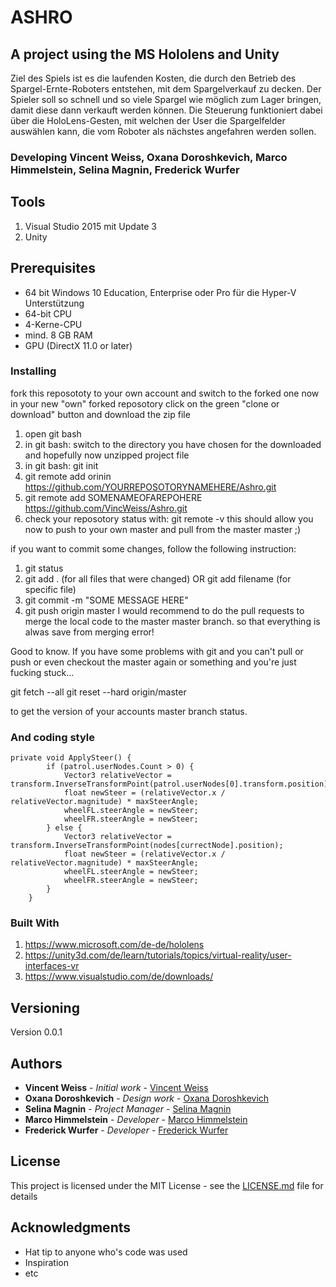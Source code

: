 # ASHRO

## A project using the MS Hololens and Unity
Ziel des Spiels ist es die laufenden Kosten, die durch den Betrieb des Spargel-Ernte-Roboters entstehen, 
mit dem Spargelverkauf zu decken. Der Spieler soll so schnell und so viele Spargel wie möglich zum Lager bringen, 
damit diese dann verkauft werden können. Die Steuerung funktioniert dabei über die HoloLens-Gesten, mit welchen der 
User die Spargelfelder auswählen kann, die vom Roboter als nächstes angefahren werden sollen.

### Developing Vincent Weiss, Oxana Doroshkevich, Marco Himmelstein, Selina Magnin, Frederick Wurfer

## Tools

1. Visual Studio 2015 mit Update 3
2. Unity

## Prerequisites
- 64 bit Windows 10 Education, Enterprise oder Pro für die Hyper-V Unterstützung
- 64-bit CPU
- 4-Kerne-CPU
- mind. 8 GB RAM
- GPU (DirectX 11.0 or later)

### Installing

fork this reposototy to your own account and switch to the forked one
now in your new "own" forked reposotory click on the green "clone or download" button and download the zip file
1. open git bash
2. in git bash: switch to the directory you have chosen for the downloaded and hopefully now unzipped project file
3. in git bash: git init
4. git remote add orinin https://github.com/YOURREPOSOTORYNAMEHERE/Ashro.git
5. git remote add SOMENAMEOFAREPOHERE https://github.com/VincWeiss/Ashro.git
6. check your reposotory status with: git remote -v
this should allow you now to push to your own master and pull from the master master ;)

if you want to commit some changes, follow the following instruction:

1. git status
2. git add . (for all files that were changed) OR git add filename (for specific file)
3. git commit -m "SOME MESSAGE HERE"
4. git push origin master
I would recommend to do the pull requests to merge the local code to the master master branch. so that everything is alwas save from merging error!

Good to know. If you have some problems with git and you can't pull or push or even checkout the master again or something and you're just fucking stuck...

git fetch --all
git reset --hard origin/master

to get the version of your accounts master branch status.

### And coding style

``` The Car Engine
private void ApplySteer() {
        if (patrol.userNodes.Count > 0) {
            Vector3 relativeVector = transform.InverseTransformPoint(patrol.userNodes[0].transform.position);
            float newSteer = (relativeVector.x / relativeVector.magnitude) * maxSteerAngle;
            wheelFL.steerAngle = newSteer;
            wheelFR.steerAngle = newSteer;
        } else {
            Vector3 relativeVector = transform.InverseTransformPoint(nodes[currectNode].position);
            float newSteer = (relativeVector.x / relativeVector.magnitude) * maxSteerAngle;
            wheelFL.steerAngle = newSteer;
            wheelFR.steerAngle = newSteer;
        }
    }
```

### Built With

1. https://www.microsoft.com/de-de/hololens
2. https://unity3d.com/de/learn/tutorials/topics/virtual-reality/user-interfaces-vr
3. https://www.visualstudio.com/de/downloads/

## Versioning

Version 0.0.1

## Authors

* **Vincent Weiss** - *Initial work* - [Vincent Weiss](https://github.com/VincWeiss)
* **Oxana Doroshkevich** - *Design work* - [Oxana Doroshkevich](https://github.com/OxanaDoroshkevich)
* **Selina Magnin** - *Project Manager* - [Selina Magnin](https://github.com/SelToTheIna)
* **Marco Himmelstein** - *Developer* - [Marco Himmelstein](https://github.com/himmelst94)
* **Frederick Wurfer** - *Developer* - [Frederick Wurfer](https://github.com/FreddyWurfer)

## License

This project is licensed under the MIT License - see the [LICENSE.md](LICENSE.md) file for details

## Acknowledgments

* Hat tip to anyone who's code was used
* Inspiration
* etc
